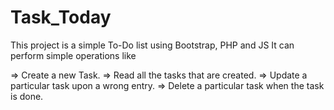 # Task_Today

This project is a simple To-Do list using Bootstrap, PHP and JS 
It can perform simple operations like

=> Create a new Task.
=> Read all the tasks that are created.
=> Update a particular task upon a wrong entry.
=> Delete a particular task when the task is done.
